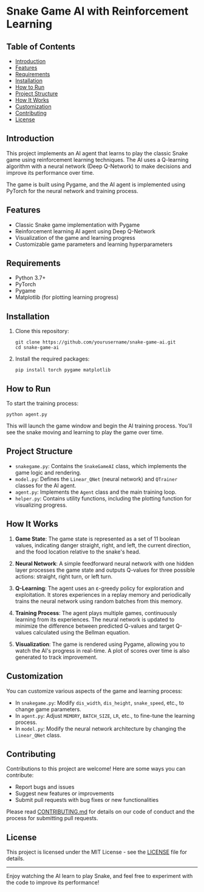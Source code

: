 # Snake Game AI with Reinforcement Learning

## Table of Contents
- [Introduction](#introduction)
- [Features](#features)
- [Requirements](#requirements)
- [Installation](#installation)
- [How to Run](#how-to-run)
- [Project Structure](#project-structure)
- [How It Works](#how-it-works)
- [Customization](#customization)
- [Contributing](#contributing)
- [License](#license)

## Introduction

This project implements an AI agent that learns to play the classic Snake game using reinforcement learning techniques. The AI uses a Q-learning algorithm with a neural network (Deep Q-Network) to make decisions and improve its performance over time.

The game is built using Pygame, and the AI agent is implemented using PyTorch for the neural network and training process.

## Features

- Classic Snake game implementation with Pygame
- Reinforcement learning AI agent using Deep Q-Network
- Visualization of the game and learning progress
- Customizable game parameters and learning hyperparameters

## Requirements

- Python 3.7+
- PyTorch
- Pygame
- Matplotlib (for plotting learning progress)

## Installation

1. Clone this repository:
   ```
   git clone https://github.com/yourusername/snake-game-ai.git
   cd snake-game-ai
   ```

2. Install the required packages:
   ```
   pip install torch pygame matplotlib
   ```

## How to Run

To start the training process:

```
python agent.py
```

This will launch the game window and begin the AI training process. You'll see the snake moving and learning to play the game over time.

## Project Structure

- `snakegame.py`: Contains the `SnakeGameAI` class, which implements the game logic and rendering.
- `model.py`: Defines the `Linear_QNet` (neural network) and `QTrainer` classes for the AI agent.
- `agent.py`: Implements the `Agent` class and the main training loop.
- `helper.py`: Contains utility functions, including the plotting function for visualizing progress.

## How It Works

1. **Game State**: The game state is represented as a set of 11 boolean values, indicating danger straight, right, and left, the current direction, and the food location relative to the snake's head.

2. **Neural Network**: A simple feedforward neural network with one hidden layer processes the game state and outputs Q-values for three possible actions: straight, right turn, or left turn.

3. **Q-Learning**: The agent uses an ε-greedy policy for exploration and exploitation. It stores experiences in a replay memory and periodically trains the neural network using random batches from this memory.

4. **Training Process**: The agent plays multiple games, continuously learning from its experiences. The neural network is updated to minimize the difference between predicted Q-values and target Q-values calculated using the Bellman equation.

5. **Visualization**: The game is rendered using Pygame, allowing you to watch the AI's progress in real-time. A plot of scores over time is also generated to track improvement.

## Customization

You can customize various aspects of the game and learning process:

- In `snakegame.py`: Modify `dis_width`, `dis_height`, `snake_speed`, etc., to change game parameters.
- In `agent.py`: Adjust `MEMORY`, `BATCH_SIZE`, `LR`, etc., to fine-tune the learning process.
- In `model.py`: Modify the neural network architecture by changing the `Linear_QNet` class.

## Contributing

Contributions to this project are welcome! Here are some ways you can contribute:

- Report bugs and issues
- Suggest new features or improvements
- Submit pull requests with bug fixes or new functionalities

Please read [CONTRIBUTING.md](CONTRIBUTING.md) for details on our code of conduct and the process for submitting pull requests.

## License

This project is licensed under the MIT License - see the [LICENSE](LICENSE) file for details.

---

Enjoy watching the AI learn to play Snake, and feel free to experiment with the code to improve its performance!
